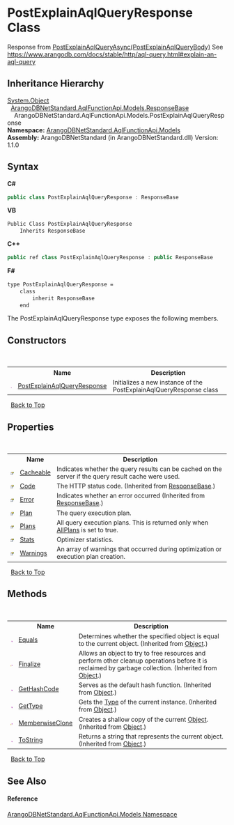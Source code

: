 # PostExplainAqlQueryResponse Class
 

Response from <a href="82dd06da-bee4-ce96-5c78-bd3fc4ef79d2">PostExplainAqlQueryAsync(PostExplainAqlQueryBody)</a> See https://www.arangodb.com/docs/stable/http/aql-query.html#explain-an-aql-query


## Inheritance Hierarchy
<a href="https://docs.microsoft.com/dotnet/api/system.object" target="_blank" rel="noopener noreferrer">System.Object</a><br />&nbsp;&nbsp;<a href="1fbe7dd1-a696-f52b-4750-102bf0210603">ArangoDBNetStandard.AqlFunctionApi.Models.ResponseBase</a><br />&nbsp;&nbsp;&nbsp;&nbsp;ArangoDBNetStandard.AqlFunctionApi.Models.PostExplainAqlQueryResponse<br />
**Namespace:**&nbsp;<a href="e03acbe1-782e-533e-7ffe-cd51613ed54f">ArangoDBNetStandard.AqlFunctionApi.Models</a><br />**Assembly:**&nbsp;ArangoDBNetStandard (in ArangoDBNetStandard.dll) Version: 1.1.0

## Syntax

**C#**<br />
``` C#
public class PostExplainAqlQueryResponse : ResponseBase
```

**VB**<br />
``` VB
Public Class PostExplainAqlQueryResponse
	Inherits ResponseBase
```

**C++**<br />
``` C++
public ref class PostExplainAqlQueryResponse : public ResponseBase
```

**F#**<br />
``` F#
type PostExplainAqlQueryResponse =  
    class
        inherit ResponseBase
    end
```

The PostExplainAqlQueryResponse type exposes the following members.


## Constructors
&nbsp;<table><tr><th></th><th>Name</th><th>Description</th></tr><tr><td>![Public method](media/pubmethod.gif "Public method")</td><td><a href="81c89e9d-131e-68b2-59e2-13cfb4f1f066">PostExplainAqlQueryResponse</a></td><td>
Initializes a new instance of the PostExplainAqlQueryResponse class</td></tr></table>&nbsp;
<a href="#postexplainaqlqueryresponse-class">Back to Top</a>

## Properties
&nbsp;<table><tr><th></th><th>Name</th><th>Description</th></tr><tr><td>![Public property](media/pubproperty.gif "Public property")</td><td><a href="99bc9a54-239d-27a8-7423-cb69312eb8ce">Cacheable</a></td><td>
Indicates whether the query results can be cached on the server if the query result cache were used.</td></tr><tr><td>![Public property](media/pubproperty.gif "Public property")</td><td><a href="f984a497-cdde-35a6-8f92-0d1f9df2ce8b">Code</a></td><td>
The HTTP status code.
 (Inherited from <a href="1fbe7dd1-a696-f52b-4750-102bf0210603">ResponseBase</a>.)</td></tr><tr><td>![Public property](media/pubproperty.gif "Public property")</td><td><a href="3baa6c0d-d597-6c7c-46d0-9a25710a7de9">Error</a></td><td>
Indicates whether an error occurred
 (Inherited from <a href="1fbe7dd1-a696-f52b-4750-102bf0210603">ResponseBase</a>.)</td></tr><tr><td>![Public property](media/pubproperty.gif "Public property")</td><td><a href="dc8dac64-4bf1-a197-b33b-fb2b0a298c46">Plan</a></td><td>
The query execution plan.</td></tr><tr><td>![Public property](media/pubproperty.gif "Public property")</td><td><a href="fe6cb49b-4135-9c3c-da48-63aad4df7051">Plans</a></td><td>
All query execution plans. This is returned only when <a href="ca3965bc-0bf1-40a7-cbda-be645081fc86">AllPlans</a> is set to true.</td></tr><tr><td>![Public property](media/pubproperty.gif "Public property")</td><td><a href="f19ff693-6885-5ada-ab12-4cb97650945d">Stats</a></td><td>
Optimizer statistics.</td></tr><tr><td>![Public property](media/pubproperty.gif "Public property")</td><td><a href="000caf36-ec40-8466-5e25-1f87190cd870">Warnings</a></td><td>
An array of warnings that occurred during optimization or execution plan creation.</td></tr></table>&nbsp;
<a href="#postexplainaqlqueryresponse-class">Back to Top</a>

## Methods
&nbsp;<table><tr><th></th><th>Name</th><th>Description</th></tr><tr><td>![Public method](media/pubmethod.gif "Public method")</td><td><a href="https://docs.microsoft.com/dotnet/api/system.object.equals#system-object-equals(system-object)" target="_blank" rel="noopener noreferrer">Equals</a></td><td>
Determines whether the specified object is equal to the current object.
 (Inherited from <a href="https://docs.microsoft.com/dotnet/api/system.object" target="_blank" rel="noopener noreferrer">Object</a>.)</td></tr><tr><td>![Protected method](media/protmethod.gif "Protected method")</td><td><a href="https://docs.microsoft.com/dotnet/api/system.object.finalize#system-object-finalize" target="_blank" rel="noopener noreferrer">Finalize</a></td><td>
Allows an object to try to free resources and perform other cleanup operations before it is reclaimed by garbage collection.
 (Inherited from <a href="https://docs.microsoft.com/dotnet/api/system.object" target="_blank" rel="noopener noreferrer">Object</a>.)</td></tr><tr><td>![Public method](media/pubmethod.gif "Public method")</td><td><a href="https://docs.microsoft.com/dotnet/api/system.object.gethashcode#system-object-gethashcode" target="_blank" rel="noopener noreferrer">GetHashCode</a></td><td>
Serves as the default hash function.
 (Inherited from <a href="https://docs.microsoft.com/dotnet/api/system.object" target="_blank" rel="noopener noreferrer">Object</a>.)</td></tr><tr><td>![Public method](media/pubmethod.gif "Public method")</td><td><a href="https://docs.microsoft.com/dotnet/api/system.object.gettype#system-object-gettype" target="_blank" rel="noopener noreferrer">GetType</a></td><td>
Gets the <a href="https://docs.microsoft.com/dotnet/api/system.type" target="_blank" rel="noopener noreferrer">Type</a> of the current instance.
 (Inherited from <a href="https://docs.microsoft.com/dotnet/api/system.object" target="_blank" rel="noopener noreferrer">Object</a>.)</td></tr><tr><td>![Protected method](media/protmethod.gif "Protected method")</td><td><a href="https://docs.microsoft.com/dotnet/api/system.object.memberwiseclone#system-object-memberwiseclone" target="_blank" rel="noopener noreferrer">MemberwiseClone</a></td><td>
Creates a shallow copy of the current <a href="https://docs.microsoft.com/dotnet/api/system.object" target="_blank" rel="noopener noreferrer">Object</a>.
 (Inherited from <a href="https://docs.microsoft.com/dotnet/api/system.object" target="_blank" rel="noopener noreferrer">Object</a>.)</td></tr><tr><td>![Public method](media/pubmethod.gif "Public method")</td><td><a href="https://docs.microsoft.com/dotnet/api/system.object.tostring#system-object-tostring" target="_blank" rel="noopener noreferrer">ToString</a></td><td>
Returns a string that represents the current object.
 (Inherited from <a href="https://docs.microsoft.com/dotnet/api/system.object" target="_blank" rel="noopener noreferrer">Object</a>.)</td></tr></table>&nbsp;
<a href="#postexplainaqlqueryresponse-class">Back to Top</a>

## See Also


#### Reference
<a href="e03acbe1-782e-533e-7ffe-cd51613ed54f">ArangoDBNetStandard.AqlFunctionApi.Models Namespace</a><br />